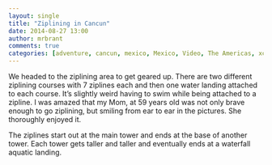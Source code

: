 ```yaml
---
layout: single
title: "Ziplining in Cancun"
date: 2014-08-27 13:00
author: mrbrant
comments: true
categories: [adventure, cancun, mexico, Mexico, Video, The Americas, xcaret, xplor, ziplining]
---
```

We headed to the ziplining area to get geared up. There are two different ziplining courses with 7 ziplines each and then one water landing attached to each course. It’s slightly weird having to swim while being attached to a zipline. I was amazed that my Mom, at 59 years old was not only brave enough to go ziplining, but smiling from ear to ear in the pictures. She thoroughly enjoyed it.

The ziplines start out at the main tower and ends at the base of another tower. Each tower gets taller and taller and eventually ends at a waterfall aquatic landing.
